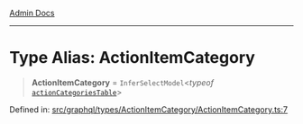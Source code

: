 [Admin Docs](/)

***

# Type Alias: ActionItemCategory

> **ActionItemCategory** = `InferSelectModel`\<*typeof* [`actionCategoriesTable`](../../../../../drizzle/tables/actionCategories/variables/actionCategoriesTable.md)\>

Defined in: [src/graphql/types/ActionItemCategory/ActionItemCategory.ts:7](https://github.com/gautam-divyanshu/talawa-api/blob/de42235531e11387f0ad0479547630845dbc8b37/src/graphql/types/ActionItemCategory/ActionItemCategory.ts#L7)
